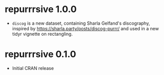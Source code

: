 # repurrrsive 1.0.0

* `discog` is a new dataset, containing Sharla Gelfand's discography, inspired
  by <https://sharla.party/posts/discog-purrr/> and used in a new tidyr
  vignette on rectangling.

# repurrrsive 0.1.0

* Initial CRAN release

